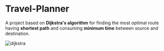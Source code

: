 # Travel-Planner
A project based on **Dijkstra's algorithm** for finding the most optimal route having **shortest path** and consuming **minimum time** between source and destination.

![dijkstra](https://user-images.githubusercontent.com/78503563/158403198-60a1fbf8-40f9-4c95-a72a-eb7b2f5f81d7.png)

